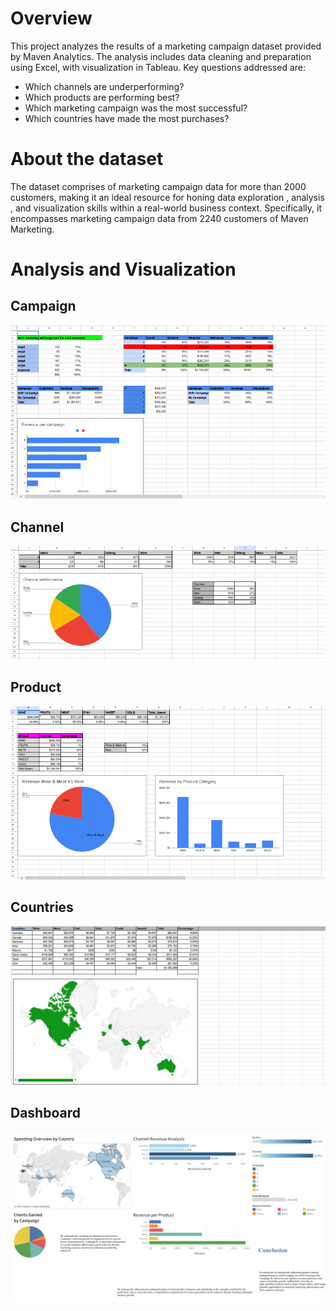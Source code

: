 # Overview
This project analyzes the results of a marketing campaign dataset provided by Maven Analytics. 
The analysis includes data cleaning and preparation using Excel, with visualization in Tableau.
Key questions addressed are: 
- Which channels are underperforming?
- Which products are performing best?
- Which marketing campaign was the most successful?
- Which countries have made the most purchases? 
# About the dataset
The dataset comprises of marketing campaign data for more than 2000 customers, 
making it an ideal resource for honing data exploration , analysis , and
visualization skills within a real-world business context. Specifically,
it encompasses marketing campaign data from 2240 customers of Maven Marketing.
# Analysis and Visualization 

## Campaign
![Campaign](https://github.com/honnanes1/Marketing-Campaign-Analysis/blob/df4a40db427974c806eb0c2bb5e741f01e24b470/image/campaign.png)
## Channel 
![Channel](https://github.com/honnanes1/Marketing-Campaign-Analysis/blob/df4a40db427974c806eb0c2bb5e741f01e24b470/image/channel.png)
## Product 
![Product](https://github.com/honnanes1/Marketing-Campaign-Analysis/blob/df4a40db427974c806eb0c2bb5e741f01e24b470/image/product.png)
## Countries 
![Countries](https://github.com/honnanes1/Marketing-Campaign-Analysis/blob/d5508f099948fd820361f319a0df45e477ddfcfd/image/Countries.png)
## Dashboard
![Dashboard](https://github.com/honnanes1/Marketing-Campaign-Analysis/blob/ae41f13b41c52e84378abe455375d9f05c503afa/image/Dashboard.png)
